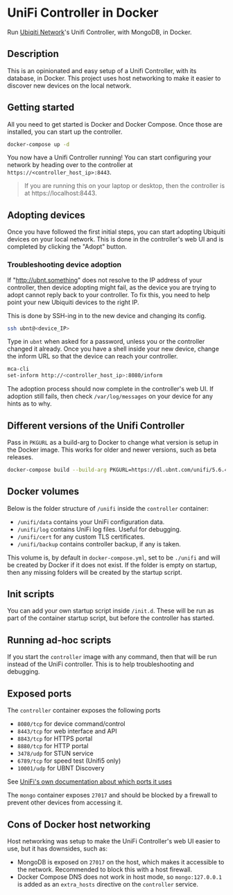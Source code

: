 # UniFi Controller in Docker

Run [Ubiqiti Network](https://www.ubnt.com/)'s Unifi Controller, with MongoDB, in Docker.

## Description

This is an opinionated and easy setup of a Unifi Controller, with its database, in Docker.
This project uses host networking to make it easier to discover new devices on the local network.

## Getting started 

All you need to get started is Docker and Docker Compose. Once those are installed, you can start up the controller.

```sh
docker-compose up -d
```

You now have a Unifi Controller running! You can start configuring your network by heading over to the controller at `https://<controller_host_ip>:8443`.

> If you are running this on your laptop or desktop, then the controller is at https://localhost:8443.

## Adopting devices

Once you have followed the first initial steps, you can start adopting Ubiquiti devices on your local network. This is done in the controller's web UI and is completed by clicking the "Adopt" button.

### Troubleshooting device adoption

If "http://ubnt.something" does not resolve to the IP address of your controller, then device adopting might fail, as the device you are trying to adopt cannot reply back to your controller.
To fix this, you need to help point your new Ubiquiti devices to the right IP.

This is done by SSH-ing in to the new device and changing its config.

```sh
ssh ubnt@<device_IP>
```

Type in `ubnt` when asked for a password, unless you or the controller changed it already.
Once you have a shell inside your new device, change the inform URL so that the device can reach your controller.

```sh
mca-cli
set-inform http://<controller_host_ip>:8080/inform
```

The adoption process should now complete in the controller's web UI. If adoption still fails, then check `/var/log/messages` on your device for any hints as to why.

## Different versions of the Unifi Controller

Pass in `PKGURL` as a build-arg to Docker to change what version is setup in the 
Docker image. This works for older and newer versions, such as beta releases.

```sh
docker-compose build --build-arg PKGURL=https://dl.ubnt.com/unifi/5.6.40/unifi_sysvinit_all.deb controller
```

## Docker volumes

Below is the folder structure of `/unifi` inside the `controller` container:

- `/unifi/data` contains your UniFi configuration data.
- `/unifi/log` contains UniFi log files. Useful for debugging.
- `/unifi/cert` for any custom TLS certificates.
- `/unifi/backup` contains controller backup, if any is taken.

This volume is, by default in `docker-compose.yml`, set to be `./unifi` and will be created by Docker if it does not exist. If the folder is empty on startup, then any missing folders will be created by the startup script.

## Init scripts

You can add your own startup script inside `/init.d`. These will be run as part of the container startup script, but before the controller has started.

## Running ad-hoc scripts

If you start the `controller` image with any command, then that will be run instead of the UniFi controller. This is to help troubleshooting and debugging.

## Exposed ports

The `controller` container exposes the following ports

- `8080/tcp` for device command/control
- `8443/tcp` for web interface and API
- `8843/tcp` for HTTPS portal
- `8880/tcp` for HTTP portal
- `3478/udp` for STUN service
- `6789/tcp` for speed test (Unifi5 only)
- `10001/udp` for UBNT Discovery

See [UniFi's own documentation about which ports it uses](https://help.ubnt.com/hc/en-us/articles/218506997-UniFi-Ports-Used)

The `mongo` container exposes `27017` and should be blocked by a firewall to prevent other devices from accessing it.

## Cons of Docker host networking

Host networking was setup to make the UniFi Controller's web UI easier to use, but it has downsides, such as:

- MongoDB is exposed on `27017` on the host, which makes it accessible to the network. Recommended to block this with a host firewall.
- Docker Compose DNS does not work in host mode, so `mongo:127.0.0.1` is added as an `extra_hosts` directive on the `controller` service.
